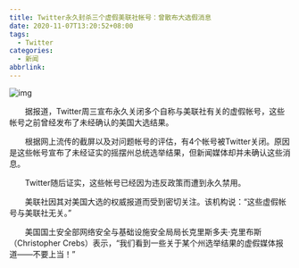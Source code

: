 ```yaml
---
title: Twitter永久封杀三个虚假美联社帐号：曾散布大选假消息
date: 2020-11-07T13:20:52+08:00
tags:
  - Twitter
categories:
  - 新闻
abbrlink:
---
```


![img](https://cdn.jsdelivr.net/gh/yakeing/Documentation@main/Hexo/images/8695-kcpxnwv3795948.jpg)

　　据报道，Twitter周三宣布永久关闭多个自称与美联社有关的虚假帐号，这些帐号之前曾经发布了未经确认的美国大选结果。

　　根据网上流传的截屏以及对问题帐号的评估，有4个帐号被Twitter关闭。原因是这些帐号宣布了未经证实的摇摆州总统选举结果，但新闻媒体却并未确认这些消息。

　　Twitter随后证实，这些帐号已经因为违反政策而遭到永久禁用。

　　美联社因其对美国大选的权威报道而受到密切关注。该机构说：“这些虚假帐号与美联社无关。”

　　美国国土安全部网络安全与基础设施安全局局长克里斯多夫·克里布斯（Christopher Crebs）表示，“我们看到一些关于某个州选举结果的虚假媒体报道——不要上当！”